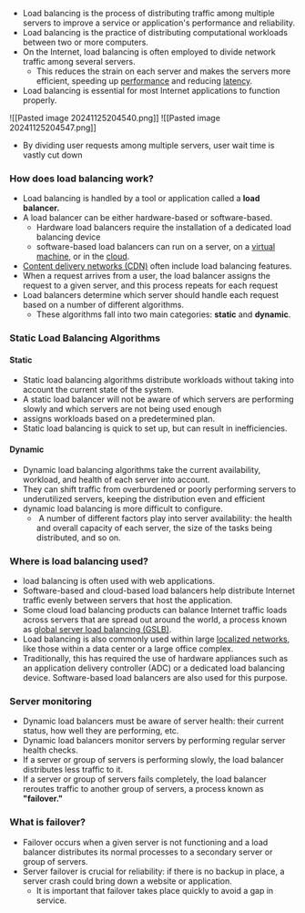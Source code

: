 - Load balancing is the process of distributing traffic among multiple servers to improve a service or application's performance and reliability.
- Load balancing is the practice of distributing computational workloads between two or more computers.
- On the Internet, load balancing is often employed to divide network traffic among several servers. 
	- This reduces the strain on each server and makes the servers more efficient, speeding up [performance](https://www.cloudflare.com/learning/performance/why-site-speed-matters/) and reducing [latency](https://www.cloudflare.com/learning/performance/glossary/what-is-latency/).
- Load balancing is essential for most Internet applications to function properly.

![[Pasted image 20241125204540.png]]
![[Pasted image 20241125204547.png]]
- By dividing user requests among multiple servers, user wait time is vastly cut down

### How does load balancing work?
- Load balancing is handled by a tool or application called a **load balancer.**
- A load balancer can be either hardware-based or software-based.
	- Hardware load balancers require the installation of a dedicated load balancing device
	- software-based load balancers can run on a server, on a [virtual machine](https://www.cloudflare.com/learning/cloud/what-is-a-virtual-machine/), or in the [cloud](https://www.cloudflare.com/learning/cloud/what-is-the-cloud/).
- [Content delivery networks (CDN)](https://www.cloudflare.com/learning/cdn/what-is-a-cdn/) often include load balancing features.
- When a request arrives from a user, the load balancer assigns the request to a given server, and this process repeats for each request
- Load balancers determine which server should handle each request based on a number of different algorithms. 
	- These algorithms fall into two main categories: **static** and **dynamic**.

### Static Load Balancing Algorithms

#### Static
- Static load balancing algorithms distribute workloads without taking into account the current state of the system.
- A static load balancer will not be aware of which servers are performing slowly and which servers are not being used enough
- assigns workloads based on a predetermined plan. 
- Static load balancing is quick to set up, but can result in inefficiencies.

#### Dynamic
- Dynamic load balancing algorithms take the current availability, workload, and health of each server into account.
- They can shift traffic from overburdened or poorly performing servers to underutilized servers, keeping the distribution even and efficient
- dynamic load balancing is more difficult to configure.
	-  A number of different factors play into server availability: the health and overall capacity of each server, the size of the tasks being distributed, and so on.

### Where is load balancing used?
- load balancing is often used with web applications. 
- Software-based and cloud-based load balancers help distribute Internet traffic evenly between servers that host the application.
- Some cloud load balancing products can balance Internet traffic loads across servers that are spread out around the world, a process known as [global server load balancing (GSLB)](https://www.cloudflare.com/learning/cdn/glossary/global-server-load-balancing-gslb/).
- Load balancing is also commonly used within large [localized networks](https://www.cloudflare.com/learning/network-layer/what-is-a-lan/), like those within a data center or a large office complex.
- Traditionally, this has required the use of hardware appliances such as an application delivery controller (ADC) or a dedicated load balancing device. Software-based load balancers are also used for this purpose.

### Server monitoring
- Dynamic load balancers must be aware of server health: their current status, how well they are performing, etc.
- Dynamic load balancers monitor servers by performing regular server health checks.
- If a server or group of servers is performing slowly, the load balancer distributes less traffic to it. 
- If a server or group of servers fails completely, the load balancer reroutes traffic to another group of servers, a process known as **"failover."**

### What is failover?
- Failover occurs when a given server is not functioning and a load balancer distributes its normal processes to a secondary server or group of servers.
- Server failover is crucial for reliability: if there is no backup in place, a server crash could bring down a website or application. 
	- It is important that failover takes place quickly to avoid a gap in service.